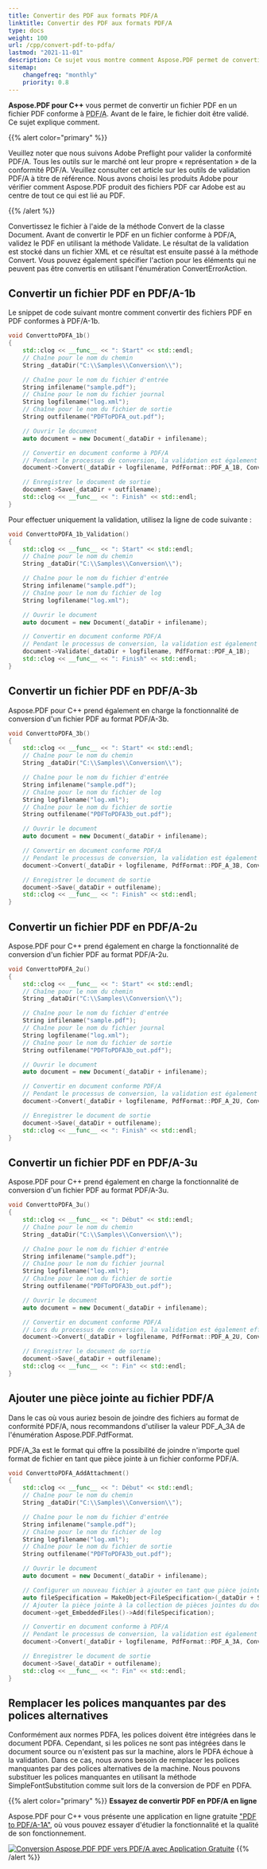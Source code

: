 ```yaml
---
title: Convertir des PDF aux formats PDF/A 
linktitle: Convertir des PDF aux formats PDF/A
type: docs
weight: 100
url: /cpp/convert-pdf-to-pdfa/
lastmod: "2021-11-01"
description: Ce sujet vous montre comment Aspose.PDF permet de convertir un fichier PDF en un fichier PDF conforme à PDF/A.
sitemap:
    changefreq: "monthly"
    priority: 0.8
---
```


**Aspose.PDF pour C++** vous permet de convertir un fichier PDF en un fichier PDF conforme à <abbr title="Portable Document Format / A">PDF/A</abbr>. Avant de le faire, le fichier doit être validé. Ce sujet explique comment.

{{% alert color="primary" %}}

Veuillez noter que nous suivons Adobe Preflight pour valider la conformité PDF/A. Tous les outils sur le marché ont leur propre « représentation » de la conformité PDF/A. Veuillez consulter cet article sur les outils de validation PDF/A à titre de référence. Nous avons choisi les produits Adobe pour vérifier comment Aspose.PDF produit des fichiers PDF car Adobe est au centre de tout ce qui est lié au PDF.

{{% /alert %}}

Convertissez le fichier à l'aide de la méthode Convert de la classe Document. Avant de convertir le PDF en un fichier conforme à PDF/A, validez le PDF en utilisant la méthode Validate. Le résultat de la validation est stocké dans un fichier XML et ce résultat est ensuite passé à la méthode Convert. Vous pouvez également spécifier l'action pour les éléments qui ne peuvent pas être convertis en utilisant l'énumération ConvertErrorAction.

## Convertir un fichier PDF en PDF/A-1b

Le snippet de code suivant montre comment convertir des fichiers PDF en PDF conformes à PDF/A-1b.

```cpp
void ConverttoPDFA_1b()
{
    std::clog << __func__ << ": Start" << std::endl;
    // Chaîne pour le nom du chemin
    String _dataDir("C:\\Samples\\Conversion\\");

    // Chaîne pour le nom du fichier d'entrée
    String infilename("sample.pdf");
    // Chaîne pour le nom du fichier journal
    String logfilename("log.xml");
    // Chaîne pour le nom du fichier de sortie
    String outfilename("PDFToPDFA_out.pdf");

    // Ouvrir le document
    auto document = new Document(_dataDir + infilename);

    // Convertir en document conforme à PDF/A
    // Pendant le processus de conversion, la validation est également effectuée
    document->Convert(_dataDir + logfilename, PdfFormat::PDF_A_1B, ConvertErrorAction::Delete);

    // Enregistrer le document de sortie
    document->Save(_dataDir + outfilename);
    std::clog << __func__ << ": Finish" << std::endl;
}
```
Pour effectuer uniquement la validation, utilisez la ligne de code suivante :

```cpp
void ConverttoPDFA_1b_Validation()
{
    std::clog << __func__ << ": Start" << std::endl;
    // Chaîne pour le nom du chemin
    String _dataDir("C:\\Samples\\Conversion\\");

    // Chaîne pour le nom du fichier d'entrée
    String infilename("sample.pdf");
    // Chaîne pour le nom du fichier de log
    String logfilename("log.xml");

    // Ouvrir le document
    auto document = new Document(_dataDir + infilename);

    // Convertir en document conforme PDF/A
    // Pendant le processus de conversion, la validation est également effectuée
    document->Validate(_dataDir + logfilename, PdfFormat::PDF_A_1B);
    std::clog << __func__ << ": Finish" << std::endl;
}
```

## Convertir un fichier PDF en PDF/A-3b

Aspose.PDF pour C++ prend également en charge la fonctionnalité de conversion d'un fichier PDF au format PDF/A-3b.

```cpp
void ConverttoPDFA_3b()
{
    std::clog << __func__ << ": Start" << std::endl;
    // Chaîne pour le nom du chemin
    String _dataDir("C:\\Samples\\Conversion\\");

    // Chaîne pour le nom du fichier d'entrée
    String infilename("sample.pdf");
    // Chaîne pour le nom du fichier de log
    String logfilename("log.xml");
    // Chaîne pour le nom du fichier de sortie
    String outfilename("PDFToPDFA3b_out.pdf");

    // Ouvrir le document
    auto document = new Document(_dataDir + infilename);

    // Convertir en document conforme PDF/A
    // Pendant le processus de conversion, la validation est également effectuée
    document->Convert(_dataDir + logfilename, PdfFormat::PDF_A_3B, ConvertErrorAction::Delete);

    // Enregistrer le document de sortie
    document->Save(_dataDir + outfilename);
    std::clog << __func__ << ": Finish" << std::endl;
}
```

## Convertir un fichier PDF en PDF/A-2u

Aspose.PDF pour C++ prend également en charge la fonctionnalité de conversion d'un fichier PDF au format PDF/A-2u.

```cpp
void ConverttoPDFA_2u()
{
    std::clog << __func__ << ": Start" << std::endl;
    // Chaîne pour le nom du chemin
    String _dataDir("C:\\Samples\\Conversion\\");

    // Chaîne pour le nom du fichier d'entrée
    String infilename("sample.pdf");
    // Chaîne pour le nom du fichier journal
    String logfilename("log.xml");
    // Chaîne pour le nom du fichier de sortie
    String outfilename("PDFToPDFA3b_out.pdf");

    // Ouvrir le document
    auto document = new Document(_dataDir + infilename);

    // Convertir en document conforme PDF/A
    // Pendant le processus de conversion, la validation est également effectuée
    document->Convert(_dataDir + logfilename, PdfFormat::PDF_A_2U, ConvertErrorAction::Delete);

    // Enregistrer le document de sortie
    document->Save(_dataDir + outfilename);
    std::clog << __func__ << ": Finish" << std::endl;
}
```

## Convertir un fichier PDF en PDF/A-3u

Aspose.PDF pour C++ prend également en charge la fonctionnalité de conversion d'un fichier PDF au format PDF/A-3u.

```cpp
void ConverttoPDFA_3u()
{
    std::clog << __func__ << ": Début" << std::endl;
    // Chaîne pour le nom du chemin
    String _dataDir("C:\\Samples\\Conversion\\");

    // Chaîne pour le nom du fichier d'entrée
    String infilename("sample.pdf");
    // Chaîne pour le nom du fichier journal
    String logfilename("log.xml");
    // Chaîne pour le nom du fichier de sortie
    String outfilename("PDFToPDFA3b_out.pdf");

    // Ouvrir le document
    auto document = new Document(_dataDir + infilename);

    // Convertir en document conforme PDF/A
    // Lors du processus de conversion, la validation est également effectuée
    document->Convert(_dataDir + logfilename, PdfFormat::PDF_A_2U, ConvertErrorAction::Delete);

    // Enregistrer le document de sortie
    document->Save(_dataDir + outfilename);
    std::clog << __func__ << ": Fin" << std::endl;
}
```

## Ajouter une pièce jointe au fichier PDF/A

Dans le cas où vous auriez besoin de joindre des fichiers au format de conformité PDF/A, nous recommandons d'utiliser la valeur PDF_A_3A de l'énumération Aspose.PDF.PdfFormat.

PDF/A_3a est le format qui offre la possibilité de joindre n'importe quel format de fichier en tant que pièce jointe à un fichier conforme PDF/A.

```cpp
void ConverttoPDFA_AddAttachment()
{
    std::clog << __func__ << ": Début" << std::endl;
    // Chaîne pour le nom du chemin
    String _dataDir("C:\\Samples\\Conversion\\");

    // Chaîne pour le nom du fichier d'entrée
    String infilename("sample.pdf");
    // Chaîne pour le nom du fichier de log
    String logfilename("log.xml");
    // Chaîne pour le nom du fichier de sortie
    String outfilename("PDFToPDFA3b_out.pdf");

    // Ouvrir le document
    auto document = new Document(_dataDir + infilename);

    // Configurer un nouveau fichier à ajouter en tant que pièce jointe
    auto fileSpecification = MakeObject<FileSpecification>(_dataDir + String("aspose-logo.jpg"), String("Fichier image de grande taille"));
    // Ajouter la pièce jointe à la collection de pièces jointes du document
    document->get_EmbeddedFiles()->Add(fileSpecification);

    // Convertir en document conforme à PDF/A
    // Pendant le processus de conversion, la validation est également effectuée
    document->Convert(_dataDir + logfilename, PdfFormat::PDF_A_3A, ConvertErrorAction::Delete);

    // Enregistrer le document de sortie
    document->Save(_dataDir + outfilename);
    std::clog << __func__ << ": Fin" << std::endl;
}
```

## Remplacer les polices manquantes par des polices alternatives

Conformément aux normes PDFA, les polices doivent être intégrées dans le document PDFA. Cependant, si les polices ne sont pas intégrées dans le document source ou n'existent pas sur la machine, alors le PDFA échoue à la validation. Dans ce cas, nous avons besoin de remplacer les polices manquantes par des polices alternatives de la machine. Nous pouvons substituer les polices manquantes en utilisant la méthode SimpleFontSubstitution comme suit lors de la conversion de PDF en PDFA.

{{% alert color="primary" %}}
**Essayez de convertir PDF en PDF/A en ligne**

Aspose.PDF pour C++ vous présente une application en ligne gratuite ["PDF to PDF/A-1A"](https://products.aspose.app/pdf/conversion/pdf-to-pdfa1a), où vous pouvez essayer d'étudier la fonctionnalité et la qualité de son fonctionnement.

[![Conversion Aspose.PDF PDF vers PDF/A avec Application Gratuite](pdf_to_pdfa.png)](https://products.aspose.app/pdf/conversion/pdf-to-pdfa1a)
{{% /alert %}}